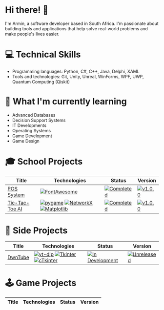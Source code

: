 # Hi there! 👋

I'm Armin, a software developer based in South Africa. I'm passionate about building tools and applications that help solve real-world problems and make people's lives easier.

# 💻 Technical Skills

- Programming languages: Python, C#, C++, Java, Delphi, XAML
- Tools and technologies: Git, Unity, Unreal, WinForms, WPF, UWP, Quantum Computing (Qiskit)

# 🌱 What I'm currently learning

- Advanced Databases
- Decision Support Systems
- IT Developments
- Operating Systems
- Game Development
- Game Design

# 🎓 School Projects
|      Title      |  Technologies  |  Status  |  Version  |
|-----------------|-----------------|-----------------|-----------------|
|[POS System](https://github.com/ArminPretorius/POS-System)|[![FontAwesome](https://img.shields.io/badge/-FontAwesome-4B8BBE?style=flat-square&logo=fontawesome&logoColor=528DD7&labelColor=white&color=222324&link=https://fontawesome.com/)](https://fontawesome.com/)|[![Completed](https://img.shields.io/badge/-Completed-green?style=flat-square&logoColor=white&link=https://github.com/ArminPretorius/POS-System)](https://github.com/ArminPretorius/POS-System)|[![v1.0.0](https://img.shields.io/badge/Version-v1.0.0-0077b6?style=flat-square&logoColor=white&labelColor=222324)](https://github.com/ArminPretorius/POS-System)|
|[Tic-Tac-Toe AI](https://github.com/ArminPretorius/Tic-Tac-Toe-AI/)|[![pygame](https://img.shields.io/badge/-pygame-4B8BBE?style=flat-square&logo=python&logoColor=white&labelColor=4B8BBE&color=222324&link=https://www.pygame.org/news)](https://www.pygame.org/news) [![NetworkX](https://img.shields.io/badge/-NetworkX-4B8BBE?style=flat-square&logo=python&logoColor=white&labelColor=4B8BBE&color=222324&link=https://networkx.org)](https://networkx.org) [![Matplotlib](https://img.shields.io/badge/-Matplotlib-4B8BBE?style=flat-square&logo=python&logoColor=white&labelColor=4B8BBE&color=222324&link=https://matplotlib.org)](https://matplotlib.org)|[![Completed](https://img.shields.io/badge/-Completed-green?style=flat-square&logoColor=white&link=https://github.com/ArminPretorius/Tic-Tac-Toe-AI/)](https://github.com/ArminPretorius/Tic-Tac-Toe-AI/)|[![v1.0.0](https://img.shields.io/badge/Version-v1.0.0-0077b6?style=flat-square&logoColor=white&labelColor=222324)](https://github.com/ArminPretorius/Tic-Tac-Toe-AI/)|
# 🚀 Side Projects
|      Title      |  Technologies  |  Status  |  Version  |
|-----------------|-----------------|-----------------|-----------------|
|[DwnTube](https://github.com/ArminPretorius/DwnTube)|[![yt-dlp](https://img.shields.io/badge/-ytdlp-FF0000?style=flat-square&logo=youtube&logoColor=white&labelColor=FF0000&color=222324&link=https://github.com/yt-dlp/yt-dlp)](https://github.com/yt-dlp/yt-dlp) [![Tkinter](https://img.shields.io/badge/-Tkinter-4B8BBE?style=flat-square&logo=python&logoColor=white&labelColor=4B8BBE&color=222324&link=https://docs.python.org/3/library/tkinter.html)](https://docs.python.org/3/library/tkinter.html) [![cTkinter](https://img.shields.io/badge/-cTkinter-4B8BBE?style=flat-square&logo=python&logoColor=white&labelColor=4B8BBE&color=222324&link=https://github.com/TomSchimansky/CustomTkinter)](https://github.com/TomSchimansky/CustomTkinter)|[![In Development](https://img.shields.io/badge/-In%20Development-yellow?style=flat-square&logoColor=white&link=https://github.com/ArminPretorius/DwnTube)](https://github.com/ArminPretorius/DwnTube)|[![Unreleased](https://img.shields.io/badge/Version-Unreleased-0077b6?style=flat-square&logoColor=white&labelColor=222324)](https://github.com/ArminPretorius/DwnTube)|
# 🕹️ Game Projects
|      Title      |  Technologies  |  Status  |  Version  |
|-----------------|-----------------|-----------------|-----------------|
